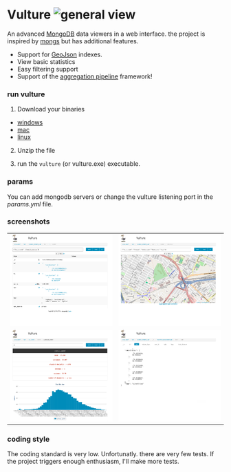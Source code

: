 # Vulture ![general view](https://bytebucket.org/damyot/vulture/raw/default/client/images/vulture.svg)

An advanced [MongoDB](http://www.mongodb.org/) data viewers in a web interface.  the
project is inspired by [mongs](http://whit537.org/mongs/) but has additional features.

*   Support for [GeoJson](http://geojson.org/) indexes.
*   View basic statistics
*   Easy filtering support
*   Support of the [aggregation pipeline](http://docs.mongodb.org/manual/core/aggregation-pipeline/)
    framework!

### run vulture

1.  Download your binaries
   *  [windows](https://dl.bintray.com/didiercrunch/generic/vulture_1.2.1-vulture_windows_amd64.zip)
   *  [mac](https://dl.bintray.com/didiercrunch/generic/vulture_1.2.1-vulture_darwin_amd64.zip)
   *  [linux](https://dl.bintray.com/didiercrunch/generic/vulture_1.2.1-vulture_linux_amd64.tar.gz)

2.  Unzip the file

3.  run the `vulture` (or vulture.exe) executable.


### params

You can add mongodb servers or change the vulture listening port in the
*params.yml* file.


### screenshots

|                                |                               |
| ------------------------------ |:-----------------------------:|
| ![general view][general_view]  | ![geojson view][geojson_view] |
| ![stat view][stats_view]  | ![key view][key_view] |



[general_view]: https://raw.githubusercontent.com/didiercrunch/vulture/master/screenshots/general.png
[geojson_view]: https://raw.githubusercontent.com/didiercrunch/vulture/master/screenshots/geo.png
[stats_view]: https://raw.githubusercontent.com/didiercrunch/vulture/master/screenshots/stats.png
[key_view]: https://raw.githubusercontent.com/didiercrunch/vulture/master/screenshots/key.png


### coding style

The coding standard is very low.  Unfortunatly. there are very few tests.  If the project
triggers enough enthusiasm, I'll make more tests.
